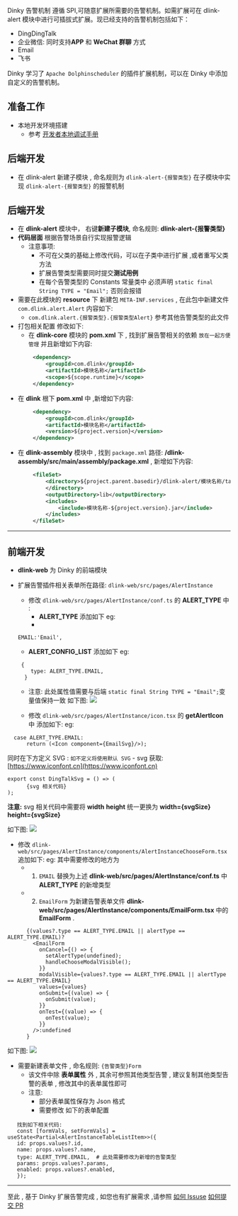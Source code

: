 Dinky 告警机制 遵循 SPI,可随意扩展所需要的告警机制。如需扩展可在 dlink-alert 模块中进行可插拔式扩展。现已经支持的告警机制包括如下：

- DingDingTalk
- 企业微信: 同时支持**APP** 和 **WeChat 群聊** 方式
- Email
- 飞书

Dinky 学习了 ``Apache Dolphinscheduler`` 的插件扩展机制，可以在 Dinky 中添加自定义的告警机制。

## 准备工作
- 本地开发环境搭建
    - 参考 [开发者本地调试手册](/zh-CN/developer_guide/local_debug.md)

## 后端开发
- 在 dlink-alert 新建子模块 , 命名规则为 `dlink-alert-{报警类型}` 在子模块中实现 `dlink-alert-{报警类型}` 的报警机制

## 后端开发
- 在 **dlink-alert** 模块中， 右键**新建子模块**, 命名规则: **dlink-alert-{报警类型}**
- **代码层面** 根据告警场景自行实现报警逻辑 
    - 注意事项:
        - 不可在父类的基础上修改代码，可以在子类中进行扩展 ,或者重写父类方法
        - 扩展告警类型需要同时提交**测试用例**
        - 在每个告警类型的 Constants 常量类中 必须声明 ``static final String TYPE = "Email";`` 否则会报错
- 需要在此模块的 **resource** 下 新建包 ``META-INF.services`` , 在此包中新建文件 ``com.dlink.alert.Alert`` 内容如下:
    - ``com.dlink.alert.{报警类型}.{报警类型Alert}`` 参考其他告警类型的此文件
- 打包相关配置 修改如下:
    - 在 **dlink-core** 模块的 **pom.xml** 下 , 找到扩展告警相关的依赖 `放在一起方便管理` 并且新增如下内容:
```xml
        <dependency>
            <groupId>com.dlink</groupId>
            <artifactId>模块名称</artifactId>
            <scope>${scope.runtime}</scope>
        </dependency>
``` 
- 在 **dlink** 根下 **pom.xml** 中 ,新增如下内容:
```xml
        <dependency>
            <groupId>com.dlink</groupId>
            <artifactId>模块名称</artifactId>
            <version>${project.version}</version>
        </dependency>
```

- 在 **dlink-assembly** 模块中 , 找到 ``package.xml`` 路径: **/dlink-assembly/src/main/assembly/package.xml** , 新增如下内容:
```xml
        <fileSet>
            <directory>${project.parent.basedir}/dlink-alert/模块名称/target
            </directory>
            <outputDirectory>lib</outputDirectory>
            <includes>
                <include>模块名称-${project.version}.jar</include>
            </includes>
        </fileSet>
  ```


----

## 前端开发
- **dlink-web** 为 Dinky 的前端模块
- 扩展告警插件相关表单所在路径: `dlink-web/src/pages/AlertInstance`
  - 修改 `dlink-web/src/pages/AlertInstance/conf.ts` 的 **ALERT_TYPE** 中 :
    - **ALERT_TYPE** 添加如下 eg: 
    - 
  ```
  EMAIL:'Email', 
  ```
  
    - **ALERT_CONFIG_LIST** 添加如下 eg: 
  ```
   {
      type: ALERT_TYPE.EMAIL,
    } 
  ```
    - 注意: 此处属性值需要与后端 `static final String TYPE = "Email";`变量值保持一致
如下图:
![](http://www.aiwenmo.com/dinky/docs/zh-CN/extend/alert/extend_alert_conf.png)


  - 修改 `dlink-web/src/pages/AlertInstance/icon.tsx` 的 **getAlertIcon** 中 添加如下:
  eg:
```
  case ALERT_TYPE.EMAIL:
      return (<Icon component={EmailSvg}/>);
```
同时在下方定义 SVG : `如不定义将使用默认 SVG`
    - svg 获取: [https://www.iconfont.cn](https://www.iconfont.cn)
```
export const DingTalkSvg = () => (
      {svg 相关代码}
);
```
**注意:** svg 相关代码中需要将 **width**  **height** 统一更换为 **width={svgSize} height={svgSize}**

如下图:
![](http://www.aiwenmo.com/dinky/docs/zh-CN/extend/alert/extened_alert_icon.png)



  - 修改 `dlink-web/src/pages/AlertInstance/components/AlertInstanceChooseForm.tsx` 追加如下:
  eg: 其中需要修改的地方为
    - 1. `EMAIL` 替换为上述 **dlink-web/src/pages/AlertInstance/conf.ts** 中 **ALERT_TYPE** 的新增类型
    - 2. `EmailForm` 为新建告警表单文件 **dlink-web/src/pages/AlertInstance/components/EmailForm.tsx** 中的 **EmailForm** .
```
      {(values?.type == ALERT_TYPE.EMAIL || alertType == ALERT_TYPE.EMAIL)?
        <EmailForm
          onCancel={() => {
            setAlertType(undefined);
            handleChooseModalVisible();
          }}
          modalVisible={values?.type == ALERT_TYPE.EMAIL || alertType == ALERT_TYPE.EMAIL}
          values={values}
          onSubmit={(value) => {
            onSubmit(value);
          }}
          onTest={(value) => {
            onTest(value);
          }}
        />:undefined
      }
```
如下图:
![](http://www.aiwenmo.com/dinky/docs/zh-CN/extend/alert/extened_alert_choose_form.png)

 - 需要新建表单文件 , 命名规则: ``{告警类型}Form``
   - 该文件中除 **表单属性** 外 , 其余可参照其他类型告警 , 建议复制其他类型告警的表单 , 修改其中的表单属性即可 
   - 注意: 
     - 部分表单属性保存为 Json 格式
     - 需要修改 如下的表单配置
 ```text
    找到如下相关代码: 
    const [formVals, setFormVals] = useState<Partial<AlertInstanceTableListItem>>({
    id: props.values?.id,
    name: props.values?.name,
    type: ALERT_TYPE.EMAIL,  # 此处需要修改为新增的告警类型
    params: props.values?.params,
    enabled: props.values?.enabled,
    });

```


----


至此 , 基于 Dinky 扩展告警完成 , 如您也有扩展需求 ,请参照 [如何 Issuse](/zh-CN/developer_guide/issue.md)    [如何提交 PR](/zh-CN/developer_guide/pull_request.md)
